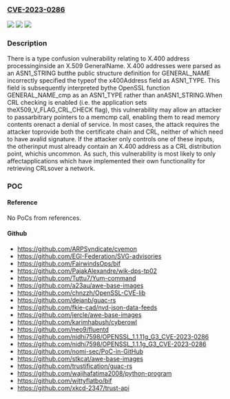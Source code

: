 ### [CVE-2023-0286](https://cve.mitre.org/cgi-bin/cvename.cgi?name=CVE-2023-0286)
![](https://img.shields.io/static/v1?label=Product&message=OpenSSL&color=blue)
![](https://img.shields.io/static/v1?label=Version&message=3.0.0%3C%203.0.8%20&color=brighgreen)
![](https://img.shields.io/static/v1?label=Vulnerability&message=%20type%20confusion%20vulnerability&color=brighgreen)

### Description

There is a type confusion vulnerability relating to X.400 address processinginside an X.509 GeneralName. X.400 addresses were parsed as an ASN1_STRING butthe public structure definition for GENERAL_NAME incorrectly specified the typeof the x400Address field as ASN1_TYPE. This field is subsequently interpreted bythe OpenSSL function GENERAL_NAME_cmp as an ASN1_TYPE rather than anASN1_STRING.When CRL checking is enabled (i.e. the application sets theX509_V_FLAG_CRL_CHECK flag), this vulnerability may allow an attacker to passarbitrary pointers to a memcmp call, enabling them to read memory contents orenact a denial of service. In most cases, the attack requires the attacker toprovide both the certificate chain and CRL, neither of which need to have avalid signature. If the attacker only controls one of these inputs, the otherinput must already contain an X.400 address as a CRL distribution point, whichis uncommon. As such, this vulnerability is most likely to only affectapplications which have implemented their own functionality for retrieving CRLsover a network.

### POC

#### Reference
No PoCs from references.

#### Github
- https://github.com/ARPSyndicate/cvemon
- https://github.com/EGI-Federation/SVG-advisories
- https://github.com/FairwindsOps/bif
- https://github.com/PajakAlexandre/wik-dps-tp02
- https://github.com/Tuttu7/Yum-command
- https://github.com/a23au/awe-base-images
- https://github.com/chnzzh/OpenSSL-CVE-lib
- https://github.com/dejanb/guac-rs
- https://github.com/fkie-cad/nvd-json-data-feeds
- https://github.com/jercle/awe-base-images
- https://github.com/karimhabush/cyberowl
- https://github.com/neo9/fluentd
- https://github.com/nidhi7598/OPENSSL_1.1.11g_G3_CVE-2023-0286
- https://github.com/nidhi7598/OPENSSL_1.1.1g_G3_CVE-2023-0286
- https://github.com/nomi-sec/PoC-in-GitHub
- https://github.com/stkcat/awe-base-images
- https://github.com/trustification/guac-rs
- https://github.com/wajihafatima2008/python-program
- https://github.com/wittyflatbo/bif
- https://github.com/xkcd-2347/trust-api

